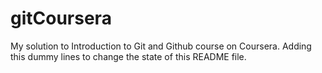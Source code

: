 # gitCoursera
My solution to Introduction to Git and Github course on Coursera.
Adding this dummy lines to change the state of this README file.
